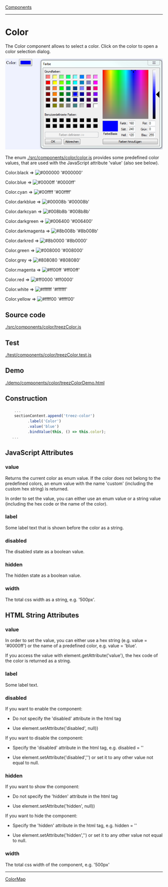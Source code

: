 [Components](../components.md)

----

# Color
		
The Color component allows to select a color. Click on the color to open a color selection dialog.
	
![](../../images/treez_color.png)

The enum [./src/components/color/color.js](../../../src/components/color/color.js) provides some predefined color values, 
that are used with the JavaScript attribute 'value' (also see below). 



Color.black => ![#000000](https://placehold.it/15/000000/000000?text=+) '#000000'

Color.blue => ![#0000ff](https://placehold.it/15/0000ff/000000?text=+) '#0000ff'

Color.cyan => ![#00ffff](https://placehold.it/15/00ffff/000000?text=+) '#00ffff'

Color.darkblue => ![#00008b](https://placehold.it/15/00008b/000000?text=+) '#00008b'

Color.darkcyan => ![#008b8b](https://placehold.it/15/008b8b/000000?text=+) '#008b8b' 

Color.darkgreen => ![#006400](https://placehold.it/15/006400/000000?text=+) '#006400'

Color.darkmagenta => ![#8b008b](https://placehold.it/15/8b008b/000000?text=+) '#8b008b'

Color.darkred => ![#8b0000](https://placehold.it/15/8b0000/000000?text=+) '#8b0000'

Color.green => ![#008000](https://placehold.it/15/008000/000000?text=+) '#008000'

Color.grey => ![#808080](https://placehold.it/15/808080/000000?text=+) '#808080'

Color.magenta => ![#ff00ff](https://placehold.it/15/ff00ff/000000?text=+) '#ff00ff'

Color.red => ![#ff0000](https://placehold.it/15/ff0000/000000?text=+) '#ff0000'

Color.white => ![#ffffff](https://placehold.it/15/ffffff/000000?text=+) '#ffffff'

Color.yellow => ![#ffff00](https://placehold.it/15/ffff00/000000?text=+) '#ffff00'

		
## Source code

[./src/components/color/treezColor.js](../../../src/components/color/treezColor.js)

## Test

[./test/components/color/treezColor.test.js](../../../test/components/color/treezColor.test.js)

## Demo

[./demo/components/color/treezColorDemo.html](../../../demo/components/color/treezColorDemo.html)

## Construction

```javascript
    ...
    sectionContent.append('treez-color')
		  .label('Color')		  
		  .value('blue')		
		  .bindValue(this, () => this.color);	
   ...
```

## JavaScript Attributes

### value

Returns the current color as enum value. If the color does not belong to the predefined colors, an enum value with the name 'custom' (including the custom hex string) is returned. 

In order to set the value, you can either use an enum value or a string value (including the hex code or the name of the color).  

### label

Some label text that is shown before the color as a string. 

### disabled

The disabled state as a boolean value. 

### hidden

The hidden state as a boolean value.

### width

The total css width as a string, e.g. '500px'.



## HTML String Attributes

### value

In order to set the value, you can either use a hex string (e.g. value = '#0000ff') or the name of a predefined color, e.g. value = 'blue'.  

If you access the value with element.getAttribute('value'), the hex code of the color is returned as a string. 

### label

Some label text.

### disabled

If you want to enable the component:

* Do not specify the 'disabled' attribute in the html tag

* Use element.setAttribute('disabled', null)) 

If you want to disable the component:

* Specify the 'disabled' attribute in the html tag, e.g. disabled = ''

* Use element.setAttribute('disabled','') or set it to any other value not equal to null. 

### hidden

If you want to show the component:

* Do not specify the 'hidden' attribute in the html tag

* Use element.setAttribute('hidden', null)) 

If you want to hide the component:

* Specify the 'hidden' attribute in the html tag, e.g. hidden = ''

* Use element.setAttribute('hidden','') or set it to any other value not equal to null. 

### width

The total css width of the component, e.g. '500px'


----

[ColorMap](../colorMap/colorMap.md)
